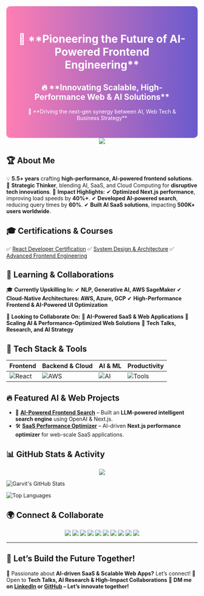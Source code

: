 <div align="center" style="background: linear-gradient(90deg, #ff7eb3, #6a5acd); color:white; padding:30px; border-radius:10px;">
<h1> 🚀 **Pioneering the Future of AI-Powered Frontend Engineering**</h1>
<h2> 🔥 **Innovating Scalable, High-Performance Web & AI Solutions** </h2>
<p> 🎯 **Driving the next-gen synergy between AI, Web Tech & Business Strategy** </p>
</div>

<div align="center">
<img src="https://readme-typing-svg.herokuapp.com?font=Fira+Code&size=24&pause=1000&color=F7B42C&center=true&vCenter=true&width=700&lines=🚀+AI-Powered+Frontend+%7C+React.js+%7C+Next.js+%7C+TypeScript;🤖+Generative+AI+%7C+LLMs+%7C+AI+Optimization+%7C+NLP;⚡+Scaling+Web+Tech+%7C+Cloud+Computing+%7C+SaaS+Solutions"/>
</div>

## 🏆 **About Me**
💡 **5.5+ years** crafting **high-performance, AI-powered frontend solutions**.
🎯 **Strategic Thinker**, blending AI, SaaS, and Cloud Computing for **disruptive tech innovations**.
🚀 **Impact Highlights:**
✔ **Optimized Next.js performance**, improving load speeds by **40%+**.
✔ **Developed AI-powered search**, reducing query times by **60%**.
✔ **Built AI SaaS solutions**, impacting **500K+ users worldwide**.

## 🎓 **Certifications & Courses**
✅ [React Developer Certification](https://www.educative.io/verify-certificate/nZp3lEC3ByBDNo9yAF0nN1k6OV4DsQ)
✅ [System Design & Architecture](https://www.educative.io/verify-certificate/5LmjqqK3g3DTR6WRnX34NxFl5ywZoD7AXsq)
✅ [Advanced Frontend Engineering](https://www.educative.io/verify-certificate/wk31WAB3ExVcPpZ59WyjVoIQ6930NmwAWiG)

## 📖 **Learning & Collaborations**
🎓 **Currently Upskilling In:**
✔ **NLP, Generative AI, AWS SageMaker**
✔ **Cloud-Native Architectures: AWS, Azure, GCP**
✔ **High-Performance Frontend & AI-Powered UI Optimization**

🤝 **Looking to Collaborate On:**
🔹 **AI-Powered SaaS & Web Applications**
🔹 **Scaling AI & Performance-Optimized Web Solutions**
🔹 **Tech Talks, Research, and AI Strategy**

## 🚀 **Tech Stack & Tools**

| **Frontend** | **Backend & Cloud** | **AI & ML** | **Productivity** |
|-------------|----------------|---------|-------------|
| ![React](https://skillicons.dev/icons?i=react,typescript,next,tailwind) | ![AWS](https://skillicons.dev/icons?i=nodejs,express,aws,azure,docker,kubernetes) | ![AI](https://skillicons.dev/icons?i=tensorflow,openai,python) | ![Tools](https://skillicons.dev/icons?i=github,gitlab,figma,postman,notion,vscode,linux) |


## 🔥 **Featured AI & Web Projects**
- 🌟 **[AI-Powered Frontend Search](https://github.com/garvitanand2/AI-Search)** – Built an **LLM-powered intelligent search engine** using OpenAI & Next.js.
- 🛠 **[SaaS Performance Optimizer](https://github.com/garvitanand2/SaaS-Optimizer)** – AI-driven **Next.js performance optimizer** for web-scale SaaS applications.

## 📊 **GitHub Stats & Activity**
<div align="center">
<img src="https://github-readme-activity-graph.vercel.app/graph?username=garvitanand2&theme=react-dark&hide_border=true"/>
</div>

![Garvit's GitHub Stats](https://github-readme-stats.vercel.app/api?username=garvitanand2&show_icons=true&theme=radical)  

![Top Languages](https://github-readme-stats.vercel.app/api/top-langs/?username=garvitanand2&layout=compact&theme=radical)  

## 🌍 **Connect & Collaborate**
<p align="center">
<a href="https://www.linkedin.com/in/garvitanand2/"><img src="https://img.shields.io/badge/LinkedIn-0A66C2?style=for-the-badge&logo=linkedin&logoColor=white"/></a>
<a href="https://github.com/garvitanand2"><img src="https://img.shields.io/badge/GitHub-181717?style=for-the-badge&logo=github&logoColor=white"/></a>
<a href="https://medium.com/@garvitanand11"><img src="https://img.shields.io/badge/Medium-000000?style=for-the-badge&logo=medium&logoColor=white"/></a>
<a href="https://www.hackerrank.com/profile/garvitanand11"><img src="https://img.shields.io/badge/HackerRank-00EA64?style=for-the-badge&logo=hackerrank&logoColor=white"/></a>
<a href="https://www.kaggle.com/dsgarvit"><img src="https://img.shields.io/badge/Kaggle-20BEFF?style=for-the-badge&logo=kaggle&logoColor=white"/></a>
<a href="https://leetcode.com/u/garvitanand2/"><img src="https://img.shields.io/badge/LeetCode-FFA116?style=for-the-badge&logo=leetcode&logoColor=white"/></a>
<a href="https://www.youtube.com/@geekygarvit2275"><img src="https://img.shields.io/badge/YouTube-FF0000?style=for-the-badge&logo=youtube&logoColor=white"/></a>
<a href="#" title="Coming Soon!"><img src="https://img.shields.io/badge/Website-Coming%20Soon-blue?style=for-the-badge"/></a>
<a href="https://www.instagram.com/garvit.anand_/"><img src="https://img.shields.io/badge/Instagram-E4405F?style=for-the-badge&logo=instagram&logoColor=white"/></a>
<a href="https://www.buymeacoffee.com/garvit"><img src="https://img.shields.io/badge/Buy%20Me%20a%20Coffee-FFDD00?style=for-the-badge&logo=buymeacoffee&logoColor=black"/></a>
</p>

---

## 🚀 **Let’s Build the Future Together!**
🔹 Passionate about **AI-driven SaaS & Scalable Web Apps?** Let’s connect!
🔹 Open to **Tech Talks, AI Research & High-Impact Collaborations**
💬 **DM me on [LinkedIn](https://www.linkedin.com/in/garvitanand2/) or [GitHub](https://github.com/garvitanand2) – Let’s innovate together!**
